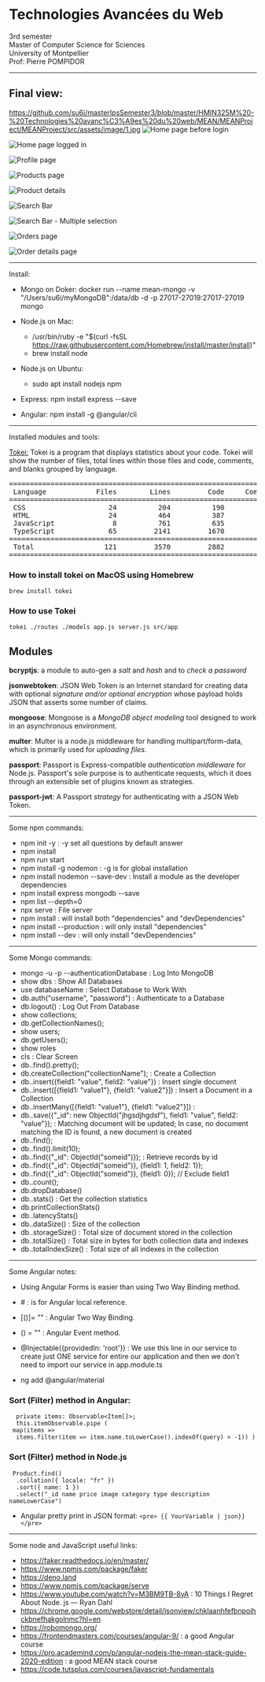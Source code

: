 # Technologies Avancées du Web   


3rd semester    
Master of Computer Science for Sciences    
University of Montpellier   
Prof: Pierre POMPIDOR  

----------------------------------------
## Final view:

https://github.com/su6i/masterIpsSemester3/blob/master/HMIN325M%20-%20Technologies%20avanc%C3%A9es%20du%20web/MEAN/MEANProject/MEANProject/src/assets/image/1.jpg
![Home page before login](https://github.com/su6i/masterIpsSemester3/blob/master/HMIN325M%20-%20Technologies%20avancées%20du%20web/MEAN/MEANProject/MEANProject/src/assets/image/home-page-signied-out.png)

![Home page logged in](https://github.com/su6i/masterIpsSemester3/blob/master/HMIN325M%20-%20Technologies%20avancées%20du%20web/MEAN/MEANProject/MEANProject/src/assets/image/home-page-signied-in.png)

![Profile page](https://github.com/su6i/masterIpsSemester3/blob/master/HMIN325M%20-%20Technologies%20avancées%20du%20web/MEAN/MEANProject/MEANProject/src/assets/image/profile.png)

![Products page](https://github.com/su6i/masterIpsSemester3/blob/master/HMIN325M%20-%20Technologies%20avancées%20du%20web/MEAN/MEANProject/MEANProject/src/assets/image/products.png)

![Product details](https://github.com/su6i/masterIpsSemester3/blob/master/HMIN325M%20-%20Technologies%20avancées%20du%20web/MEAN/MEANProject/MEANProject/src/assets/image/product-details.png)

![Search Bar](https://github.com/su6i/masterIpsSemester3/blob/master/HMIN325M%20-%20Technologies%20avancées%20du%20web/MEAN/MEANProject/MEANProject/src/assets/image/search-bar.png)

![Search Bar - Multiple selection](https://github.com/su6i/masterIpsSemester3/blob/master/HMIN325M%20-%20Technologies%20avancées%20du%20web/MEAN/MEANProject/MEANProject/src/assets/image/search-bar-multiple-selection.png)

![Orders page](https://github.com/su6i/masterIpsSemester3/blob/master/HMIN325M%20-%20Technologies%20avancées%20du%20web/MEAN/MEANProject/MEANProject/src/assets/image/orders.png)

![Order details page](https://github.com/su6i/masterIpsSemester3/blob/master/HMIN325M%20-%20Technologies%20avancées%20du%20web/MEAN/MEANProject/authProject/src/assets/image/order-details.png)

----------------------------------------   
Install:

  - Mongo on Doker: docker run --name mean-mongo -v "/Users/su6i/myMongoDB":/data/db -d -p 27017-27019:27017-27019 mongo    
  - Node.js on Mac:    
    - /usr/bin/ruby -e "$(curl -fsSL https://raw.githubusercontent.com/Homebrew/install/master/install)"   
    - brew install node   
 
 - Node.js on Ubuntu:
    - sudo apt install nodejs npm   

 - Express: npm install express --save   
 - Angular: npm install -g @angular/cli   
 
----------------------------------------
Installed modules and tools:   

[Tokei:](https://github.com/XAMPPRocky/tokei) Tokei is a program that displays statistics about your code. Tokei will show the number of files, total lines within those files and code, comments, and blanks grouped by language.   

<pre>
===============================================================================
 Language            Files        Lines         Code     Comments       Blanks
===============================================================================
 CSS                    24          204          190            0           14
 HTML                   24          464          387           27           50
 JavaScript              8          761          635           52           74
 TypeScript             65         2141         1670           28          443
===============================================================================
 Total                 121         3570         2882          107          581
===============================================================================
</pre>

### How to install tokei on MacOS using Homebrew    
`brew install tokei`   

### How to use Tokei   
`tokei ./routes ./models app.js server.js src/app`   

## Modules   

**bcryptjs**: a module to auto-gen a *salt* and *hash* and to *check a password*   

**jsonwebtoken**: JSON Web Token is an Internet standard for creating data with optional *signature and/or optional encryption* whose payload holds JSON that asserts some number of claims.   

**mongoose**: Mongoose is a *MongoDB object modeling* tool designed to work in an asynchronous environment.   

**multer**: Multer is a node.js middleware for handling multipart/form-data, which is primarily used for *uploading files*.   

**passport**: Passport is Express-compatible *authentication middleware* for Node.js. Passport's sole purpose is to authenticate requests, which it does through an extensible set of plugins known as strategies.   

**passport-jwt**: A Passport *strategy* for authenticating with a JSON Web Token.   

    
    
----------------------------------------
Some npm commands:   

   - npm init -y : -y set all questions by default answer
   - npm install
   - npm run start
   - npm install -g nodemon : -g is for global installation
   - npm install nodemon --save-dev : Install a module as the developer dependencies
   - npm install express mongodb --save
   - npm list --depth=0
   - npx serve : File server
   - npm install : will install both "dependencies" and "devDependencies"
   - npm install --production : will only install "dependencies"
   - npm install --dev : will only install "devDependencies"

----------------------------------------
Some Mongo commands:

   - mongo -u <username> -p <password> --authenticationDatabase <dbname> : Log Into MongoDB
   - show dbs : Show All Databases
   - use databaseName : Select Database to Work With
   - db.auth("username", "password") : Authenticate to a Database
   - db.logout() : Log Out From Database
   - show collections;
   - db.getCollectionNames();
   - show users;
   - db.getUsers();
   - show roles
   - cls : Clear Screen
   - db.<collectionName>.find().pretty();
   - db.createCollection("collectionName"); : Create a Collection
   - db.<collectionName>.insert({field1: "value", field2: "value"}) : Insert single document
   - db.<collectionName>.insert([{field1: "value1"}, {field1: "value2"}]) : Insert a Document in a Collection
   - db.<collectionName>.insertMany([{field1: "value1"}, {field1: "value2"}]) : 
   - db.<collectionName>.save({"_id": new ObjectId("jhgsdjhgdsf"), field1: "value", field2: "value"}); : Matching document will be updated; In case, no document matching the ID is found, a new document is created
   - db.<collectionName>.find();
   - db.<collectionName>.find().limit(10);
   - db.<collectionName>.find({"_id": ObjectId("someid")}); : Retrieve records by id
   - db.<collectionName>.find({"_id": ObjectId("someid")}, {field1: 1, field2: 1});
   - db.<collectionName>.find({"_id": ObjectId("someid")}, {field1: 0}); // Exclude field1
   - db.<collectionName>.count();
   - db.dropDatabase()
   - db.<collectionName>.stats() : Get the collection statistics 
   - db.printCollectionStats()
   - db.<collectionName>.latencyStats()
   - db.<collectionName>.dataSize() : Size of the collection
   - db.<collectionName>.storageSize() : Total size of document stored in the collection
   - db.<collectionName>.totalSize() : Total size in bytes for both collection data and indexes
   - db.<collectionName>.totalIndexSize() : Total size of all indexes in the collection
  
----------------------------------------
Some Angular notes:  

* Using Angular Forms is easier than using Two Way Binding method.   

* \# : is for Angular local reference.    

* [()]= "" : Angular Two Way Binding.   

* () = "" : Angular Event method.   

* @Injectable({providedIn: 'root'}) : We use this line in our service to create just ONE service for entire our application and then we don't need to import our service in app.module.ts   

* ng add @angular/material   
    
### Sort (Filter) method in Angular:   
    
      private items: Observable<Item[]>;
      this.itemObservable.pipe (
     map(items => 
      items.filter(item => item.name.toLowerCase().indexOf(query) > -1)) )   
     
### Sort (Filter) method in Node.js
     Product.find()
      .collation({ locale: "fr" })
      .sort({ name: 1 })
      .select("_id name price image category type description nameLowerCase")

- Angular pretty print in JSON format:
  `<pre> {{ YourVariable | json}} </pre>`

----------------------------------------   
Some node and JavaScript useful links: 

   - https://faker.readthedocs.io/en/master/
   - https://www.npmjs.com/package/faker
   - https://deno.land
   - https://www.npmjs.com/package/serve
   - https://www.youtube.com/watch?v=M3BM9TB-8yA : 10 Things I Regret About Node. js — Ryan Dahl
   - https://chrome.google.com/webstore/detail/jsonview/chklaanhfefbnpoihckbnefhakgolnmc?hl=en
   - https://robomongo.org/
   - https://frontendmasters.com/courses/angular-9/ : a good Angular course
   - https://pro.academind.com/p/angular-nodejs-the-mean-stack-guide-2020-edition : a good MEAN stack course
   - https://code.tutsplus.com/courses/javascript-fundamentals
